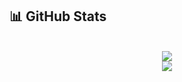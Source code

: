 ## 📊 GitHub Stats

<p align="center">
  <br>

  <!-- GitHub Stats -->
  <img src="https://github-readme-stats.vercel.app/api?username=daev681&show_icons=true&count_private=true&theme=radical" />
  <br>

  <!-- Top Languages -->
  <img src="https://github-readme-stats.vercel.app/api/top-langs/?username=daev681&layout=compact&theme=radical" />
  <br>



</p>
